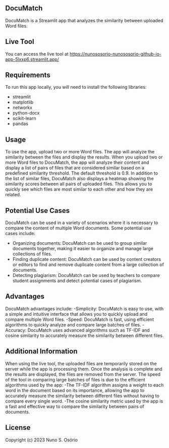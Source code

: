 ## DocuMatch

DocuMatch is a Streamlit app that analyzes the similarity between uploaded Word files.

## Live Tool

You can access the live tool at https://nunososorio-nunososorio-github-io-app-5lxxp6.streamlit.app/

## Requirements

To run this app locally, you will need to install the following libraries:
- streamlit
- matplotlib
- networkx
- python-docx
- scikit-learn
- pandas

## Usage

To use the app, upload two or more Word files. The app will analyze the similarity between the files and display the results.
When you upload two or more Word files to DocuMatch, the app will analyze their content and display a list of pairs of files that are considered similar based on a predefined similarity threshold. The default threshold is 0.9.
In addition to the list of similar files, DocuMatch also displays a heatmap showing the similarity scores between all pairs of uploaded files. This allows you to quickly see which files are most similar to each other and how they are related.

## Potential Use Cases

DocuMatch can be used in a variety of scenarios where it is necessary to compare the content of multiple Word documents. Some potential use cases include:
- Organizing documents: DocuMatch can be used to group similar documents together, making it easier to organize and manage large collections of files.
- Finding duplicate content: DocuMatch can be used by content creators or editors to find and remove duplicate content from a large collection of documents.
- Detecting plagiarism: DocuMatch can be used by teachers to compare student assignments and detect potential cases of plagiarism.

## Advantages

DocuMatch advantages include:
-Simplicity: DocuMatch is easy to use, with a simple and intuitive interface that allows you to quickly upload and compare multiple Word files.
-Speed: DocuMatch is fast, using efficient algorithms to quickly analyze and compare large batches of files.
-Accuracy: DocuMatch uses advanced algorithms such as TF-IDF and cosine similarity to accurately measure the similarity between different files.

## Additional Information
When using the live tool, the uploaded files are temporarily stored on the server while the app is processing them. Once the analysis is complete and the results are displayed, the files are removed from the server.
The speed of the tool in comparing large batches of files is due to the efficient algorithms used by the app:
-The TF-IDF algorithm assigns a weight to each word in the document based on its importance, allowing the app to accurately measure the similarity between different files without having to compare every single word.
-The cosine similarity metric used by the app is a fast and effective way to compare the similarity between pairs of documents.

## License
Copyright (c) 2023 Nuno S. Osório
